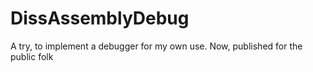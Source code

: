 # DissAssemblyDebug
A try, to implement a debugger for my own use. Now, published for the public folk

